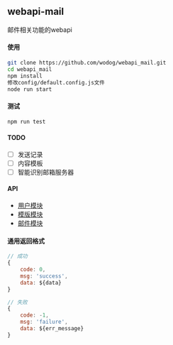 ## webapi-mail

邮件相关功能的webapi

#### 使用 

```bash
git clone https://github.com/wodog/webapi_mail.git
cd webapi_mail
npm install
修改config/default.config.js文件
node run start
```
#### 测试

```bash
npm run test
```

#### TODO

- [ ] 发送记录
- [ ] 内容模板
- [ ] 智能识别邮箱服务器

#### API

* [用户模块](docs/user.md)
* [模版模块](docs/template.md)
* [邮件模块](docs/mail.md)

#### 通用返回格式

```js
// 成功
{
	code: 0,
	msg: 'success',
	data: ${data}
}

// 失败
{
	code: -1,
	msg: 'failure',
	data: ${err_message}
}
```

